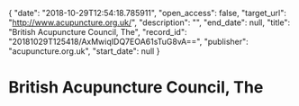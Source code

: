 {
  "date": "2018-10-29T12:54:18.785911", 
  "open_access": false, 
  "target_url": "http://www.acupuncture.org.uk/", 
  "description": "", 
  "end_date": null, 
  "title": "British Acupuncture Council, The", 
  "record_id": "20181029T125418/AxMwiqIDQ7EOA61sTuG8vA==", 
  "publisher": "acupuncture.org.uk", 
  "start_date": null
}

# British Acupuncture Council, The

